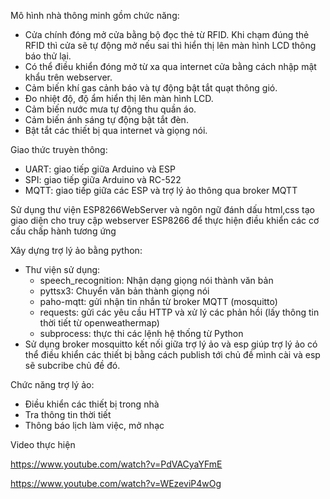 Mô hình nhà thông minh gồm chức năng:
-	Cửa chính đóng mở cửa bằng bộ đọc thẻ từ RFID. Khi chạm đúng thẻ RFID thì cửa sẽ tự động mở nếu sai thì hiển thị lên màn hình LCD thông báo thử lại.
-	Có thể điều khiển đóng mở từ xa qua internet cửa bằng cách nhập mật khẩu trên webserver.
-	Cảm biến khí gas cảnh báo và tự động bật tắt quạt thông gió.
-	Đo nhiệt độ, độ ẩm hiển thị lên màn hình LCD.
-	Cảm biến nước mưa tự động thu quần áo.
-	Cảm biến ánh sáng tự động bật tắt đèn.
-	Bật tắt các thiết bị qua internet và giọng nói.

Giao thức truyèn thông:
- UART: giao tiếp giữa Arduino và ESP
- SPI: giao tiếp giữa Arduino và RC-522
- MQTT: giao tiếp giữa các ESP và trợ lý ảo thông qua broker MQTT

Sử dụng thư viện ESP8266WebServer và ngôn ngữ đánh dấu html,css tạo giao diện cho truy cập webserver ESP8266 để thực hiện điều khiển các cơ cấu chấp hành tương ứng

Xây dựng trợ lý ảo bằng python:
- Thư viện sử dụng:
  - speech_recognition: Nhận dạng giọng nói thành văn bản
  - pyttsx3: Chuyển văn bản thành giọng nói
  - paho-mqtt: gửi nhận tin nhắn từ broker MQTT (mosquitto)
  - requests: gửi các yêu cầu HTTP và xử lý các phản hồi (lấy thông tin thời tiết từ openweathermap)
  - subprocess: thực thi các lệnh hệ thống từ Python
- Sử dụng broker mosquitto kết nối giữa trợ lý ảo và esp giúp trợ lý ảo có thể điều khiển các thiết bị bằng cách publish tới chủ đề mình cài và esp sẽ subcribe chủ đề đó. 

Chức năng trợ lý ảo:
- Điều khiển các thiết bị trong nhà
- Tra thông tin thời tiết
- Thông báo lịch làm việc, mở nhạc

Video thực hiện

https://www.youtube.com/watch?v=PdVACyaYFmE

https://www.youtube.com/watch?v=WEzeviP4wOg

